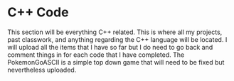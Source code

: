 # C++ Code

This section will be everything C++ related. This is where all my projects, past classwork, and anything regarding the C++ language will be located. I will upload all the items that I have so far but I do need to go back and comment things in for each code that I have completed. The PokemonGoASCII is a simple top down game that will need to be fixed but nevertheless uploaded. 
